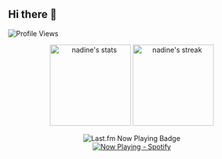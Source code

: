 ## Hi there 👋
![Profile Views](https://komarev.com/ghpvc/?username=naestech&label=Profile%20views&color=60598F&style=flat)

<div class="badges-githubstats">
  <p align="center">
    <img src="https://github-readme-stats.vercel.app/api?username=naestech&theme=dark&show_icons=true&hide_border=true&count_private=true" alt="nadine's stats" height="165">
    <img src="https://github-readme-streak-stats.herokuapp.com/?user=naestech&theme=dark&hide_border=true" alt="nadine's streak" height="165">
  </p>
</div>

<div align="center">
  <img src="https://badges.lastfm.workers.dev/last-played?user=naestech&style=for-the-badge" alt="Last.fm Now Playing Badge">
  <br>
  <a href="https://spotify-github-profile.kittinanx.com/api/view?uid=gdqif9tzdsru8zeakw9e7ruwn&redirect=true">
    <img src="https://spotify-github-profile.kittinanx.com/api/view?uid=gdqif9tzdsru8zeakw9e7ruwn&cover_image=true&theme=compact&show_offline=true&background_color=121212&interchange=true" alt="Now Playing - Spotify">
  </a>
</div>


<!--
**naestech/naestech** is a ✨ _special_ ✨ repository because its `README.md` (this file) appears on your GitHub profile.

Here are some ideas to get you started:

- 🔭 I’m currently working on ...
- 🌱 I’m currently learning ...
- 👯 I’m looking to collaborate on ...
- 🤔 I’m looking for help with ...
- 💬 Ask me about ...
- 📫 How to reach me: ...
- 😄 Pronouns: ...
- ⚡ Fun fact: ...
-->

